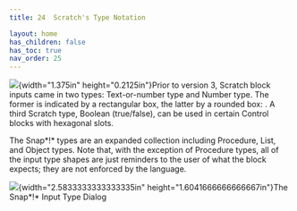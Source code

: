 ```yaml
---
title: 24  Scratch's Type Notation

layout: home
has_children: false
has_toc: true
nav_order: 25
---
```



![](/snap-manual/assets/images/image654.png){width="1.375in"
height="0.2125in"}Prior to version 3, Scratch block inputs came in two
types: Text-or-number type and Number type. The former is indicated by a
rectangular box, the latter by a rounded box: . A third Scratch type,
Boolean (true/false), can be used in certain Control blocks with
hexagonal slots.

The Snap*!* types are an expanded collection including Procedure, List,
and Object types. Note that, with the exception of Procedure types, all
of the input type shapes are just reminders to the user of what the
block expects; they are not enforced by the language.

![](/snap-manual/assets/images/image655.png){width="2.5833333333333335in" height="1.6041666666666667in"}The Snap*!* Input Type Dialog
